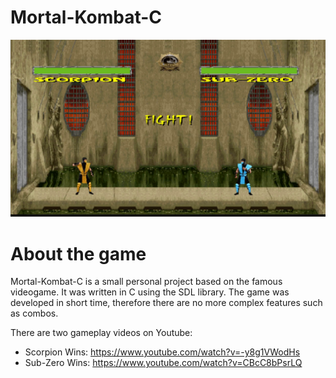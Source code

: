 # Mortal-Kombat-C

![Screenshot](MK_preview_image.png)

About the game
==============
Mortal-Kombat-C is a small personal project based on the famous videogame. 
It was written in C using the SDL library.
The game was developed in short time, therefore there are no more complex features such as combos.

There are two gameplay videos on Youtube: 
- Scorpion Wins: https://www.youtube.com/watch?v=-y8g1VWodHs
- Sub-Zero Wins: https://www.youtube.com/watch?v=CBcC8bPsrLQ

